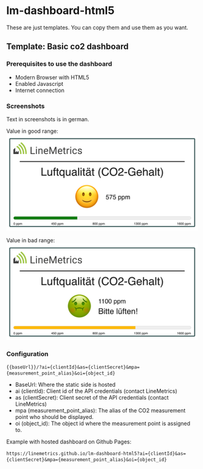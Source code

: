 # lm-dashboard-html5

These are just templates. You can copy them and use them as you want.

## Template: Basic co2 dashboard
### Prerequisites to use the dashboard
- Modern Browser with HTML5
- Enabled Javascript
- Internet connection

### Screenshots

Text in screenshots is in german.

Value in good range:
![img.png](./img/dashboard-html5-co2-good.png)

Value in bad range: 
![img.png](./img/dashboard-html5-co2-bad.png)

### Configuration
```
{{baseUrl}}/?ai={clientId}&as={clientSecret}&mpa={measurement_point_alias}&oi={object_id}
```

- BaseUrl: Where the static side is hosted
- ai (clientId): Client id of the API credentials (contact LineMetrics)
- as (clientSecret): Client secret of the API credentials (contact LineMetrics)
- mpa (measurement_point_alias): The alias of the CO2 measurement point who should be displayed.
- oi (object_id): The object id where the measurement point is assigned to.

Example with hosted dashboard on Github Pages:
```
https://linemetrics.github.io/lm-dashboard-html5?ai={clientId}&as={clientSecret}&mpa={measurement_point_alias}&oi={object_id}
```
